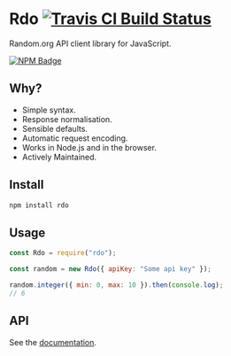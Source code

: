 # Rdo [![Travis CI Build Status](https://img.shields.io/travis/com/Richienb/rdo/master.svg?style=for-the-badge)](https://travis-ci.com/Richienb/rdo)

Random.org API client library for JavaScript.

[![NPM Badge](https://nodei.co/npm/rdo.png)](https://npmjs.com/package/rdo)

## Why?

- Simple syntax.
- Response normalisation.
- Sensible defaults.
- Automatic request encoding.
- Works in Node.js and in the browser.
- Actively Maintained.

## Install

```sh
npm install rdo
```

## Usage

```js
const Rdo = require("rdo");

const random = new Rdo({ apiKey: "Some api key" });

random.integer({ min: 0, max: 10 }).then(console.log);
// 6
```

## API

See the [documentation](https://richienb.github.io/rdo).
